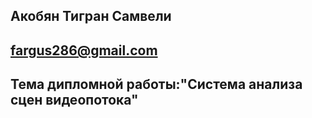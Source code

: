 ## Акобян Тигран Самвели
## fargus286@gmail.com
## Тема дипломной работы:"Система анализа сцен видеопотока"